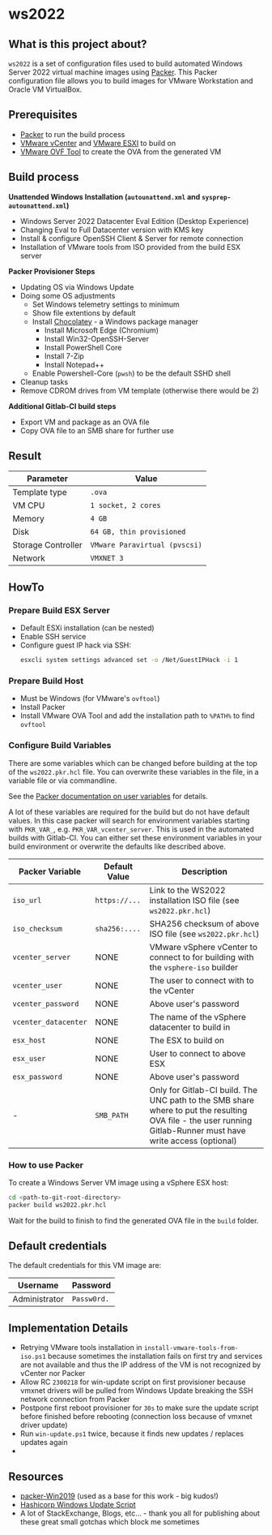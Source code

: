 # ws2022

## What is this project about?

`ws2022` is a set of configuration files used to build automated Windows Server 2022 virtual machine images using [Packer](https://www.packer.io/).
This Packer configuration file allows you to build images for VMware Workstation and Oracle VM VirtualBox.

## Prerequisites

* [Packer](https://www.packer.io/downloads) to run the build process
* [VMware vCenter](https://www.vmware.com/products/vcenter-server.html) and [VMware ESXI](https://www.vmware.com/products/esxi-and-esx.html) to build on
* [VMware OVF Tool](https://www.vmware.com/support/developer/ovf/) to create the OVA from the generated VM

## Build process

**Unattended Windows Installation (`autounattend.xml` and `sysprep-autounattend.xml`)**
  * Windows Server 2022 Datacenter Eval Edition (Desktop Experience)
  * Changing Eval to Full Datacenter version with KMS key
  * Install & configure OpenSSH Client & Server for remote connection
  * Installation of VMware tools from ISO provided from the build ESX server

**Packer Provisioner Steps**
* Updating OS via Windows Update
* Doing some OS adjustments
  * Set Windows telemetry settings to minimum
  * Show file extentions by default
  * Install [Chocolatey](https://chocolatey.org/) - a Windows package manager
    * Install Microsoft Edge (Chromium)
    * Install Win32-OpenSSH-Server
    * Install PowerShell Core
    * Install 7-Zip
    * Install Notepad++
  * Enable Powershell-Core (`pwsh`) to be the default SSHD shell
* Cleanup tasks
* Remove CDROM drives from VM template (otherwise there would be 2)

**Additional Gitlab-CI build steps**
* Export VM and package as an OVA file
* Copy OVA file to an SMB share for further use

## Result

| Parameter          | Value                         |
| ------------------ | ----------------------------- |
| Template type      | `.ova`                        |
| VM CPU             | `1 socket, 2 cores`           |
| Memory             | `4 GB`                        |
| Disk               | `64 GB, thin provisioned`     |
| Storage Controller | `VMware Paravirtual (pvscsi)` |
| Network            | `VMXNET 3`                    |

## HowTo

### Prepare Build ESX Server

* Default ESXi installation (can be nested)
* Enable SSH service
* Configure guest IP hack via SSH: 
  ```sh
  esxcli system settings advanced set -o /Net/GuestIPHack -i 1
  ```

### Prepare Build Host

* Must be Windows (for VMware's `ovftool`)
* Install Packer
* Install VMware OVA Tool and add the installation path to `%PATH%` to find `ovftool`

### Configure Build Variables

There are some variables which can be changed before building at the top of the `ws2022.pkr.hcl` file.
You can overwrite these variables in the file, in a variable file or via commandline.

See the [Packer documentation on user variables](https://www.packer.io/docs/templates/hcl_templates/variables) for details.

A lot of these variables are required for the build but do not have default values. 
In this case packer will search for environment variables starting with `PKR_VAR_`, e.g. `PKR_VAR_vcenter_server`. 
This is used in the automated builds with Gitlab-CI.
You can either set these environment variables in your build environment or overwrite the defaults like described above.

| Packer Variable      | Default Value | Description                                                                                                                                                    |
| -------------------- | ------------- | -------------------------------------------------------------------------------------------------------------------------------------------------------------- |
| `iso_url`            | `https://...` | Link to the WS2022 installation ISO file (see `ws2022.pkr.hcl`)                                                                                                   |
| `iso_checksum`       | `sha256:....` | SHA256 checksum of above ISO file (see `ws2022.pkr.hcl`)                                                                                                          |
| `vcenter_server`     | NONE          | VMware vSphere vCenter to connect to for building with the `vsphere-iso` builder                                                                               |
| `vcenter_user`       | NONE          | The user to connect with to the vCenter                                                                                                                        |
| `vcenter_password`   | NONE          | Above user's password                                                                                                                                          |
| `vcenter_datacenter` | NONE          | The name of the vSphere datacenter to build in                                                                                                                 |
| `esx_host`           | NONE          | The ESX to build on                                                                                                                                            |
| `esx_user`           | NONE          | User to connect to above ESX                                                                                                                                   |
| `esx_password`       | NONE          | Above user's password                                                                                                                                          |
| -                    | `SMB_PATH`    | Only for Gitlab-CI build. The UNC path to the SMB share where to put the resulting OVA file - the user running Gitlab-Runner must have write access (optional) |

### How to use Packer

To create a Windows Server VM image using a vSphere ESX host:

```sh
cd <path-to-git-root-directory>
packer build ws2022.pkr.hcl
```

Wait for the build to finish to find the generated OVA file in the `build` folder.

## Default credentials

The default credentials for this VM image are:

| Username      | Password    |
| ------------- | ----------- |
| Administrator | `Passw0rd.` |

## Implementation Details

- Retrying VMware tools installation in `install-vmware-tools-from-iso.ps1` because sometimes the installation fails on first try and services are not available and thus the IP address of the VM is not recognized by vCenter nor Packer
- Allow RC `2300218` for win-update script on first provisioner because vmxnet drivers will be pulled from Windows Update breaking the SSH network connection from Packer
- Postpone first reboot provisioner for `30s` to make sure the update script before finished before rebooting (connection loss because of vmxnet driver update)
- Run `win-update.ps1` twice, because it finds new updates / replaces updates again
- 

## Resources

- [packer-Win2019](https://github.com/eaksel/packer-Win2019) (used as a base for this work - big kudos!)
- [Hashicorp Windows Update Script](https://github.com/hashicorp/best-practices/blob/master/packer/scripts/windows/install_windows_updates.ps1)
- A lot of StackExchange, Blogs, etc... - thank you all for publishing about these great small gotchas which block me sometimes